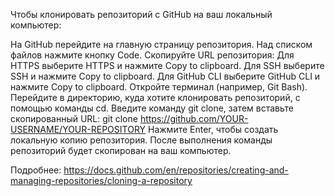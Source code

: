 Чтобы клонировать репозиторий с GitHub на ваш локальный компьютер:

На GitHub перейдите на главную страницу репозитория.
Над списком файлов нажмите кнопку Code.
Скопируйте URL репозитория:
Для HTTPS выберите HTTPS и нажмите Copy to clipboard.
Для SSH выберите SSH и нажмите Copy to clipboard.
Для GitHub CLI выберите GitHub CLI и нажмите Copy to clipboard.
Откройте терминал (например, Git Bash).
Перейдите в директорию, куда хотите клонировать репозиторий, с помощью команды cd.
Введите команду git clone, затем вставьте скопированный URL:
git clone https://github.com/YOUR-USERNAME/YOUR-REPOSITORY
Нажмите Enter, чтобы создать локальную копию репозитория.
После выполнения команды репозиторий будет скопирован на ваш компьютер.

Подробнее: https://docs.github.com/en/repositories/creating-and-managing-repositories/cloning-a-repository
